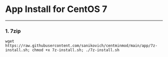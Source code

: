 # App Install for CentOS 7
---

### 1. 7zip
```
wget https://raw.githubusercontent.com/sanikovich/centminmod/main/app/7z-install.sh; chmod +x 7z-install.sh; ./7z-install.sh
```

